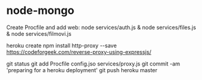 # node-mongo



Create Procfile and add 
web: node services/auth.js & node services/files.js & node services/filmovi.js

heroku create
npm install http-proxy --save
https://codeforgeek.com/reverse-proxy-using-expressjs/

git status
git add Procfile config.jso services/proxy.js
git commit -am 'preparing for a heroku deployment'
git push heroku master